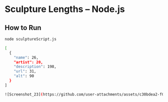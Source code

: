 # Sculpture Lengths – Node.js

## How to Run
```bash
node sculptureScript.js

[
  {
    "name": 26,
    "artist": 20,
    "description": 198,
    "url": 31,
    "alt": 90
  }
]

![Screenshot_23](https://github.com/user-attachments/assets/c30bdea2-f09d-4e4f-b515-9dc562930450)
